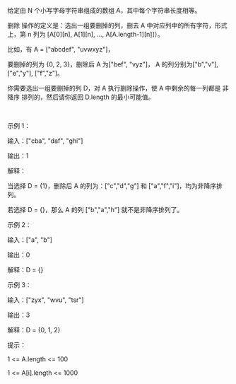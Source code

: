 给定由 N 个小写字母字符串组成的数组 A，其中每个字符串长度相等。

删除 操作的定义是：选出一组要删掉的列，删去 A 中对应列中的所有字符，形式上，第 n 列为 [A[0][n], A[1][n], ..., A[A.length-1][n]]）。

比如，有 A = ["abcdef", "uvwxyz"]，



要删掉的列为 {0, 2, 3}，删除后 A 为["bef", "vyz"]， A 的列分别为["b","v"], ["e","y"], ["f","z"]。



你需要选出一组要删掉的列 D，对 A 执行删除操作，使 A 中剩余的每一列都是 非降序 排列的，然后请你返回 D.length 的最小可能值。

 

示例 1：

输入：["cba", "daf", "ghi"]

输出：1

解释：

当选择 D = {1}，删除后 A 的列为：["c","d","g"] 和 ["a","f","i"]，均为非降序排列。

若选择 D = {}，那么 A 的列 ["b","a","h"] 就不是非降序排列了。

示例 2：


输入：["a", "b"]

输出：0

解释：D = {}

示例 3：

输入：["zyx", "wvu", "tsr"]

输出：3

解释：D = {0, 1, 2}
 

提示：

1 <= A.length <= 100

1 <= A[i].length <= 1000

